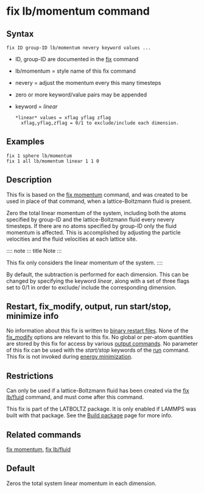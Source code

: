# fix lb/momentum command

## Syntax

    fix ID group-ID lb/momentum nevery keyword values ...

-   ID, group-ID are documented in the [fix](fix) command

-   lb/momentum = style name of this fix command

-   nevery = adjust the momentum every this many timesteps

-   zero or more keyword/value pairs may be appended

-   keyword = *linear*

        *linear* values = xflag yflag zflag
          xflag,yflag,zflag = 0/1 to exclude/include each dimension.

## Examples

``` LAMMPS
fix 1 sphere lb/momentum
fix 1 all lb/momentum linear 1 1 0
```

## Description

This fix is based on the [fix momentum](fix_momentum) command, and was
created to be used in place of that command, when a lattice-Boltzmann
fluid is present.

Zero the total linear momentum of the system, including both the atoms
specified by group-ID and the lattice-Boltzmann fluid every nevery
timesteps. If there are no atoms specified by group-ID only the fluid
momentum is affected. This is accomplished by adjusting the particle
velocities and the fluid velocities at each lattice site.

:::: note
::: title
Note
:::

This fix only considers the linear momentum of the system.
::::

By default, the subtraction is performed for each dimension. This can be
changed by specifying the keyword *linear*, along with a set of three
flags set to 0/1 in order to exclude/ include the corresponding
dimension.

## Restart, fix_modify, output, run start/stop, minimize info

No information about this fix is written to [binary restart
files](restart). None of the [fix_modify](fix_modify) options are
relevant to this fix. No global or per-atom quantities are stored by
this fix for access by various [output commands](Howto_output). No
parameter of this fix can be used with the *start/stop* keywords of the
[run](run) command. This fix is not invoked during [energy
minimization](minimize).

## Restrictions

Can only be used if a lattice-Boltzmann fluid has been created via the
[fix lb/fluid](fix_lb_fluid) command, and must come after this command.

This fix is part of the LATBOLTZ package. It is only enabled if LAMMPS
was built with that package. See the [Build package](Build_package) page
for more info.

## Related commands

[fix momentum](fix_momentum), [fix lb/fluid](fix_lb_fluid)

## Default

Zeros the total system linear momentum in each dimension.
